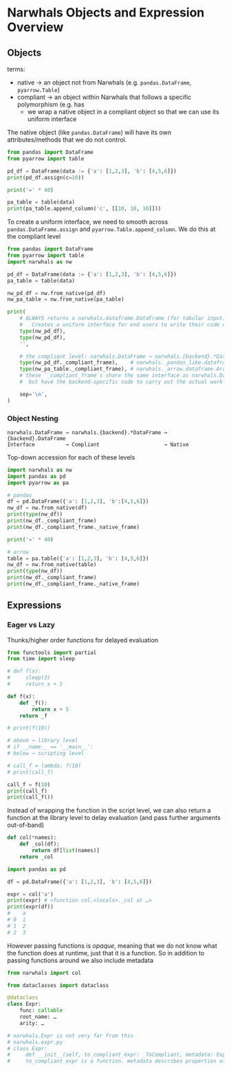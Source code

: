 # Narwhals Objects and Expression Overview

## Objects

terms:
- native    → an object not from Narwhals (e.g. `pandas.DataFrame`, `pyarrow.Table`)
- compliant → an object within Narwhals that follows a specific polymorphism (e.g. has
    - we wrap a native object in a compliant object so that we can use its uniform interface

The native object (like `pandas.DataFrame`) will have its own attributes/methods that
we do not control.

```python
from pandas import DataFrame
from pyarrow import table

pd_df = DataFrame(data := {'a': [1,2,3], 'b': [4,5,6]})
print(pd_df.assign(c=10))

print('=' * 40)

pa_table = table(data)
print(pa_table.append_column('c', [[10, 10, 10]]))
```

To create a uniform interface, we need to smooth across `pandas.DataFrame.assign` and `pyarrow.Table.append_column`.
We do this at the compliant level

```python
from pandas import DataFrame
from pyarrow import table
import narwhals as nw

pd_df = DataFrame(data := {'a': [1,2,3], 'b': [4,5,6]})
pa_table = table(data)

nw_pd_df = nw.from_native(pd_df)
nw_pa_table = nw.from_native(pa_table)

print(
    # ALWAYS returns a narwhals.dataframe.DataFrame (for tabular input)
    #   Creates a uniform interface for end users to write their code with
    type(nw_pd_df),
    type(nw_pd_df),
    '',

    # the compliant level: narwhals.DataFrame → narwhals.{backend}.*DataFrame
    type(nw_pd_df._compliant_frame),    # narwhals._pandas_like.dataframe.PandasLikeDataFrame
    type(nw_pa_table._compliant_frame), # narwhals._arrow.dataframe.ArrowDataFrame
    # these `_compliant_frame`s share the same interface as narwhals.DataFrame
    #  but have the backend-specific code to carry out the actual work (e.g. adding a column)

    sep='\n',
)
```

### Object Nesting

```
narwhals.DataFrame → narwhals.{backend}.*DataFrame → {backend}.DataFrame
Interface          → Compliant                     → Native
```

Top-down accession for each of these levels

```python
import narwhals as nw
import pandas as pd
import pyarrow as pa

# pandas
df = pd.DataFrame({'a': [1,2,3], 'b':[4,5,6]})
nw_df = nw.from_native(df)
print(type(nw_df))
print(nw_df._compliant_frame)
print(nw_df._compliant_frame._native_frame)

print('=' * 40)

# arrow
table = pa.table({'a': [1,2,3], 'b': [4,5,6]})
nw_df = nw.from_native(table)
print(type(nw_df))
print(nw_df._compliant_frame)
print(nw_df._compliant_frame._native_frame)
```

## Expressions

### Eager vs Lazy

Thunks/higher order functions for delayed evaluation

```python
from functools import partial
from time import sleep

# def f(x):
#     sleep(3)
#     return x + 5

def f(x):
    def _f():
        return x + 5
    return _f

# print(f(10))

# above → library level
# if __name__ == '__main__':
# below → scripting level

# call_f = lambda: f(10)
# print(call_f)

call_f = f(10)
print(call_f)
print(call_f())
```

Instead of wrapping the function in the script level, we can also return a function
at the library level to delay evaluation (and pass further arguments out-of-band)

```python
def col(*names):
    def _col(df):
        return df[list(names)]
    return _col

import pandas as pd

df = pd.DataFrame({'a': [1,2,3], 'b': [4,5,6]})

expr = col('a')
print(expr) # <function col.<locals>._col at …>
print(expr(df))
#    a
# 0  1
# 1  2
# 2  3
```

However passing functions is *opaque*, meaning that we do not know what the function does
at runtime, just that it is a function. So in addition to passing functions around
we also include metadata


```python
from narwhals import col

from dataclasses import dataclass

@dataclass
class Expr:
    func: callable
    root_name: …
    arity: …

# narwhals.Expr is not very far from this
# narwhals.expr.py
# class Expr:
#     def __init__(self, to_compliant_expr: _ToCompliant, metadata: ExprMetadata) -> None:
#     to_compliant_expr is a function. metadata describes properties of that function

```
